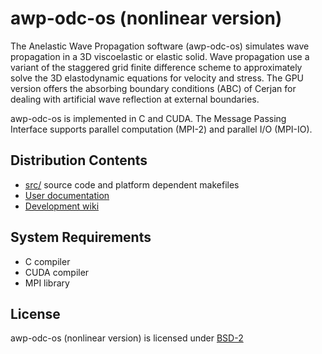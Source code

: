 # awp-odc-os (nonlinear version)
The Anelastic Wave Propagation software (awp-odc-os) simulates wave propagation
in a 3D viscoelastic or elastic solid. Wave propagation use a variant of the staggered
grid finite difference scheme to approximately solve the 3D elastodynamic
equations for velocity and stress. The GPU version offers the absorbing boundary conditions
(ABC) of Cerjan for dealing with artificial wave reflection at external boundaries.

awp-odc-os is implemented in C and CUDA.  The Message Passing Interface
supports parallel computation (MPI-2) and parallel I/O (MPI-IO).

## Distribution Contents
* [src/](src) source code and platform dependent makefiles
* [User documentation](http://hpgeoc.github.io/awp-odc-os/doc/)
* [Development wiki](https://github.com/HPGeoC/awp-odc-os/wiki)

## System Requirements
* C compiler
* CUDA compiler
* MPI library

## License
awp-odc-os (nonlinear version) is licensed under [BSD-2](LICENSE)
